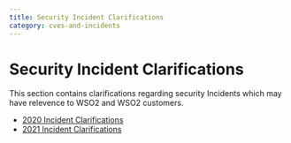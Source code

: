 ```yaml
---
title: Security Incident Clarifications
category: cves-and-incidents
---
```


# Security Incident Clarifications

This section contains clarifications regarding security Incidents which may have relevence to WSO2 and WSO2 customers. 

* [2020 Incident Clarifications](incident-clarifications/2020/overview.md)
* [2021 Incident Clarifications](incident-clarifications/2021/overview.md)